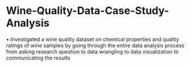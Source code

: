 # Wine-Quality-Data-Case-Study-Analysis
• Investigated a wine quality dataset on chemical properties and quality ratings of wine samples by going through the entire data analysis process from asking research question to data wrangling to data visualization to communicating the results
